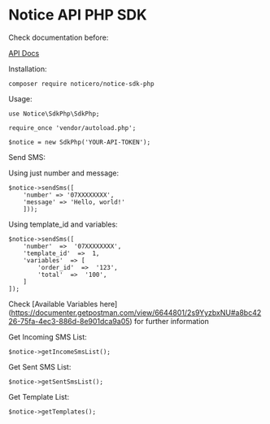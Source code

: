 # Notice API PHP SDK

Check documentation before:

[API Docs](https://documenter.getpostman.com/view/6644801/2s9YyzbxNU)

Installation:

    composer require noticero/notice-sdk-php

Usage:

    use Notice\SdkPhp\SdkPhp;

    require_once 'vendor/autoload.php';

    $notice = new SdkPhp('YOUR-API-TOKEN');

Send SMS:

Using just number and message:

    $notice->sendSms([
	    'number' => '07XXXXXXXX',
	    'message' => 'Hello, world!'
	    ]));
Using template_id and variables:

    $notice->sendSms([
	    'number'  =>  '07XXXXXXXX',
	    'template_id'  =>  1,
	    'variables'  => [
		    'order_id'  =>  '123',
		    'total'  =>  '100',
		]
	]);
 Check [Available Variables here] (https://documenter.getpostman.com/view/6644801/2s9YyzbxNU#a8bc4226-75fa-4ec3-886d-8e901dca9a05) for further information

Get Incoming SMS List:

    $notice->getIncomeSmsList();

Get Sent SMS List:

    $notice->getSentSmsList();

Get Template List:

    $notice->getTemplates();
